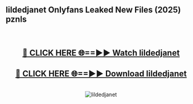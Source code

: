 <h2>lildedjanet Onlyfans Leaked New Files (2025) pznls</h2>
<br>
<div align="center">
<h2><a href="https://mediafiles.top/lildedjanet&ref=git" rel="nofollow">🔴 CLICK HERE 🌐==►► Watch lildedjanet</a></h2>
<h2><a href="https://mediafiles.top/lildedjanet&ref=git" rel="nofollow">🔴 CLICK HERE 🌐==►► Download lildedjanet</a></h2>
<br>
<a href="https://mediafiles.top/lildedjanet&ref=git" rel="nofollow" data-target="animated-image.originalLink"><img src="https://i.ibb.co.com/xMMVF88/686577567.gif" alt="lildedjanet" style="max-width: 100%; display: inline-block;" data-target="animated-image.originalImage"></a>
</div>
<br>
<br>